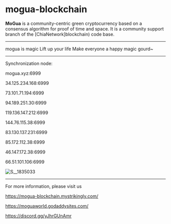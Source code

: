 # mogua-blockchain

**MoGua** is a community-centric green cryptocurrency based on a consensus algorithm for proof of time and space. It is a community support branch of the [ChiaNetwork]blockchain) code base.

***************
mogua is magic  Lift up your life  Make everyone a happy magic gourd~

***************

Synchronization node:

mogua.xyz:6999

34.125.234.168:6999

73.101.71.194:6999

94.189.251.30:6999

119.136.147.212:6999

144.76.115.38:6999

83.130.137.231:6999

85.172.112.38:6999

46.147.172.38:6999

66.51.101.106:6999


![S__1835033](https://user-images.githubusercontent.com/88072769/138612690-628df063-58ae-4349-9b76-2e0a75a3821f.jpg)



***************

For more information, please visit us

https://mogua-blockchain.mystrikingly.com/

https://moguaworld.godaddysites.com/

https://discord.gg/yJhrGUnAmr



